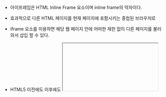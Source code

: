 


- 아이프레임은 HTML Inline Frame 요소이며 inline frame의 약자이다. 
- 효과적으로 다른 HTML 페이지를 현재 페이지에 포함시키는 중첩된 브라우저로

- iframe 요소를 이용하면 해당 웹 페이지 안에 어떠한 제한 없이 다른 페이지를 불러와서 삽입 할 수 있다.

- HTML5 이전에도 이후에도 <iframe>을 사용하지 않는 것을 권고한다.
- 반응형 웹 사이트가 대세인 오늘날의 트렌드와 상극이다.
- 페이지의 파편화 문제가 생긴다.
  ㄴ 검색 엔진 등록 시 frameset 뿐만 아니라 메뉴용 페이지, 콘텐츠용 페이지 까지 함께 크롤링 할 수 있다.
- 웹접근성 저해의 요인이 될 수 있음으로 남용에 주의해야한다.
- 프레임 구조가 가지고 있던 장점을 CSS와 jQuery로 해결 할 수 있다.



출처: https://okayoon.tistory.com/entry/아이프레임iframe
 
